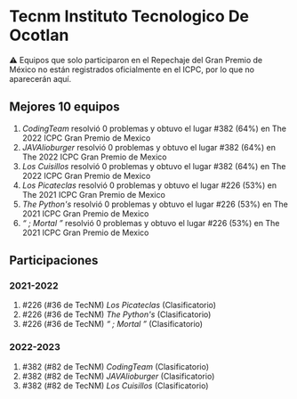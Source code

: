 # Tecnm Instituto Tecnologico De Ocotlan

:warning: Equipos que solo participaron en el Repechaje del Gran Premio de México no están registrados oficialmente en el ICPC, por lo que no aparecerán aquí.

## Mejores 10 equipos

1. _CodingTeam_ resolvió 0 problemas y obtuvo el lugar #382 (64%) en The 2022 ICPC Gran Premio de Mexico
1. _JAVAlioburger_ resolvió 0 problemas y obtuvo el lugar #382 (64%) en The 2022 ICPC Gran Premio de Mexico
1. _Los Cuisillos_ resolvió 0 problemas y obtuvo el lugar #382 (64%) en The 2022 ICPC Gran Premio de Mexico
1. _Los Picateclas_ resolvió 0 problemas y obtuvo el lugar #226 (53%) en The 2021 ICPC Gran Premio de Mexico
1. _The Python's_ resolvió 0 problemas y obtuvo el lugar #226 (53%) en The 2021 ICPC Gran Premio de Mexico
1. _“ ; Mortal ”_ resolvió 0 problemas y obtuvo el lugar #226 (53%) en The 2021 ICPC Gran Premio de Mexico

## Participaciones

### 2021-2022

1. #226 (#36 de TecNM) _Los Picateclas_ (Clasificatorio)
1. #226 (#36 de TecNM) _The Python's_ (Clasificatorio)
1. #226 (#36 de TecNM) _“ ; Mortal ”_ (Clasificatorio)

### 2022-2023

1. #382 (#82 de TecNM) _CodingTeam_ (Clasificatorio)
1. #382 (#82 de TecNM) _JAVAlioburger_ (Clasificatorio)
1. #382 (#82 de TecNM) _Los Cuisillos_ (Clasificatorio)




